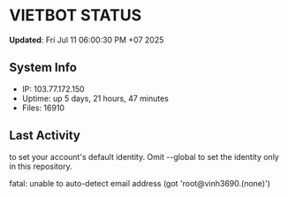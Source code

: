 # VIETBOT STATUS
**Updated**: Fri Jul 11 06:00:30 PM +07 2025

## System Info
- IP: 103.77.172.150
- Uptime: up 5 days, 21 hours, 47 minutes
- Files: 16910

## Last Activity

to set your account's default identity.
Omit --global to set the identity only in this repository.

fatal: unable to auto-detect email address (got 'root@vinh3690.(none)')
